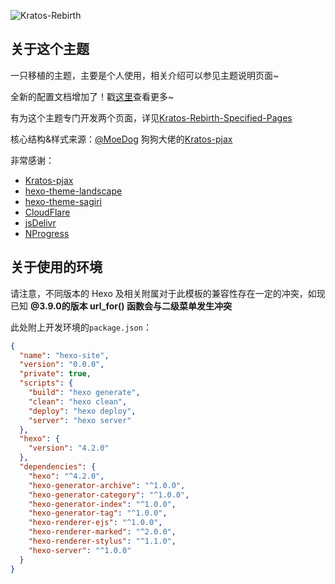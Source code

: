 ![Kratos-Rebirth](https://repository-images.githubusercontent.com/132322562/46429300-7da7-11ea-8c82-d03503cb17b8)

## 关于这个主题

一只移植的主题，主要是个人使用，相关介绍可以参见主题说明页面~

全新的配置文档增加了！戳[这里](https://candinya.com/posts/Kratos-Rebirth-Manual/)查看更多~

有为这个主题专门开发两个页面，详见[Kratos-Rebirth-Specified-Pages](https://github.com/Candinya/Kratos-Rebirth-Specified-Pages)

核心结构&样式来源：[@MoeDog](https://github.com/xb2016) 狗狗大佬的[Kratos-pjax](https://github.com/xb2016/kratos-pjax)

非常感谢：
- [Kratos-pjax](https://github.com/xb2016/kratos-pjax)
- [hexo-theme-landscape](https://github.com/hexojs/hexo-theme-landscape)
- [hexo-theme-sagiri](https://github.com/DIYgod/hexo-theme-sagiri)
- [CloudFlare](https://www.cloudflare.com/)
- [jsDelivr](https://www.jsdelivr.com/)
- [NProgress](https://github.com/rstacruz/nprogress)

## 关于使用的环境

请注意，不同版本的 Hexo 及相关附属对于此模板的兼容性存在一定的冲突，如现已知 **@3.9.0的版本 url_for() 函数会与二级菜单发生冲突**

此处附上开发环境的`package.json`：

``` json
{
  "name": "hexo-site",
  "version": "0.0.0",
  "private": true,
  "scripts": {
    "build": "hexo generate",
    "clean": "hexo clean",
    "deploy": "hexo deploy",
    "server": "hexo server"
  },
  "hexo": {
    "version": "4.2.0"
  },
  "dependencies": {
    "hexo": "^4.2.0",
    "hexo-generator-archive": "^1.0.0",
    "hexo-generator-category": "^1.0.0",
    "hexo-generator-index": "^1.0.0",
    "hexo-generator-tag": "^1.0.0",
    "hexo-renderer-ejs": "^1.0.0",
    "hexo-renderer-marked": "^2.0.0",
    "hexo-renderer-stylus": "^1.1.0",
    "hexo-server": "^1.0.0"
  }
}
```
